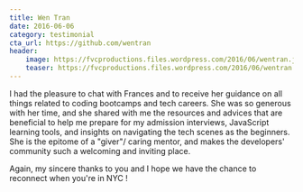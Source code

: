```yaml
---
title: Wen Tran
date: 2016-06-06
category: testimonial
cta_url: https://github.com/wentran
header:
    image: https://fvcproductions.files.wordpress.com/2016/06/wentran.jpeg?w=200&h=200
    teaser: https://fvcproductions.files.wordpress.com/2016/06/wentran.jpeg?w=200&h=200
---
```


I had the pleasure to chat with Frances and to receive her guidance on all things related to coding bootcamps and tech careers. She was so generous with her time, and she shared with me the resources and advices that are beneficial to help me prepare for my admission interviews, JavaScript learning tools, and insights on navigating the tech scenes as the beginners. She is the epitome of a "giver"/ caring mentor, and makes the developers' community such a welcoming and inviting place.

Again, my sincere thanks to you and I hope we have the chance to reconnect when you're in NYC !